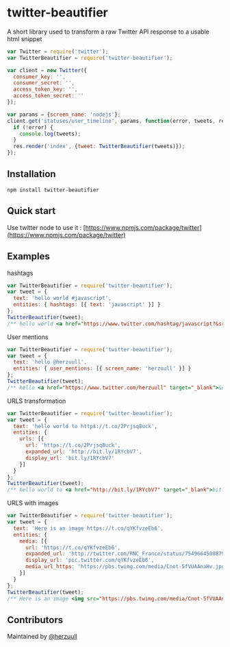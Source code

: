 # twitter-beautifier

A short library used to transform a raw Twitter API response to a usable html snippet

```javascript
var Twitter = require('twitter');
var TwitterBeautifier = require('twitter-beautifier');

var client = new Twitter({
  consumer_key: '',
  consumer_secret: '',
  access_token_key: '',
  access_token_secret: ''
});

var params = {screen_name: 'nodejs'};
client.get('statuses/user_timeline', params, function(error, tweets, response) {
  if (!error) {
    console.log(tweets);
  }
  res.render('index', {tweet: TwitterBeautifier(tweets)});
});
```

## Installation

`npm install twitter-beautifier`

## Quick start

Use twitter node to use it : [https://www.npmjs.com/package/twitter](https://www.npmjs.com/package/twitter)

## Examples

hashtags
```javascript
var TwitterBeautifier = require('twitter-beautifier');
var tweet = {
  text: 'hello world #javascript',
  entities: { hashtags: [{ text: 'javascript' }] }
};
TwitterBeautifier(tweet);
/** hello world <a href="https://www.twitter.com/hashtag/javascript?&src=hash" target="_blank">&#35;javascript</a> */
```

User mentions
```javascript
var TwitterBeautifier = require('twitter-beautifier');
var tweet = {
  text: 'hello @herzuull',
  entities: { user_mentions: [{ screen_name: 'herzuull' }] }
};
TwitterBeautifier(tweet);
/** hello <a href="https://www.twitter.com/herzuull" target="_blank">&#64;herzuull</a> */
```
URLS transformation
```javascript
var TwitterBeautifier = require('twitter-beautifier');
var tweet = {
  text: 'hello world to https://t.co/2Prjsq8uck',
  entities: {
    urls: [{
      url: 'https://t.co/2Prjsq8uck',
      expanded_url: 'http://bit.ly/1RYcbV7',
      display_url: 'bit.ly/1RYcbV7'
    }]
  }
};
TwitterBeautifier(tweet);
/** hello world to <a href="http://bit.ly/1RYcbV7" target="_blank">bit.ly/1RYcbV7</a>*/

```

URLS with images
```javascript
var TwitterBeautifier = require('twitter-beautifier');
var tweet = {
  text: 'Here is an image https://t.co/qYKfvzeEb6',
  entities: {
    media: [{
      url: 'https://t.co/qYKfvzeEb6',
      expanded_url: 'http://twitter.com/RNC_France/status/754966450087927808/photo/1',
      display_url: 'pic.twitter.com/qYKfvzeEb6',
      media_url_https: 'https://pbs.twimg.com/media/Cnot-5fVUAAnaHv.jpg'
    }]
  }
};
TwitterBeautifier(tweet);
/** Here is an image <img src="https://pbs.twimg.com/media/Cnot-5fVUAAnaHv.jpg" /> */
```


## Contributors

Maintained by [@herzuull](https://github.com/herzuull)

